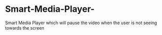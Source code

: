 # Smart-Media-Player-
Smart Media Player which will pause the video when the user is not seeing towards the screen
